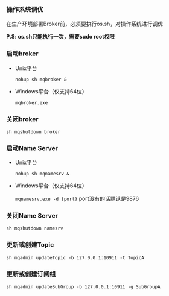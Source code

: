 ### 操作系统调优
在生产环境部署Broker前，必须要执行os.sh，对操作系统进行调优

**P.S: os.sh只能执行一次，需要sudo root权限**

### 启动broker
* Unix平台

	`nohup sh mqbroker &`

* Windows平台（仅支持64位）

	`mqbroker.exe`

### 关闭broker
	sh mqshutdown broker

### 启动Name Server
* Unix平台

	`nohup sh mqnamesrv &`

* Windows平台（仅支持64位）

	`mqnamesrv.exe -d {port}`
	port没有的话默认是9876

### 关闭Name Server
	sh mqshutdown namesrv

### 更新或创建Topic
	sh mqadmin updateTopic -b 127.0.0.1:10911 -t TopicA

### 更新或创建订阅组
	sh mqadmin updateSubGroup -b 127.0.0.1:10911 -g SubGroupA
